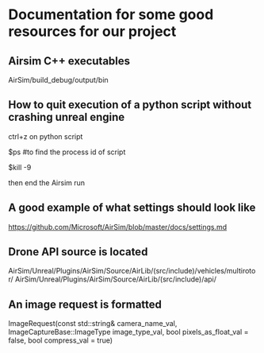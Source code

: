 # Documentation for some good resources for our project #

## Airsim C++ executables ##
AirSim/build_debug/output/bin

## How to quit execution of a python script without crashing unreal engine
ctrl+z on python script

$ps #to find the process id of script

$kill -9 <process id>
  
then end the Airsim run

  
## A good example of what settings should look like ##
https://github.com/Microsoft/AirSim/blob/master/docs/settings.md

## Drone API source is located ##
AirSim/Unreal/Plugins/AirSim/Source/AirLib/(src/include)/vehicles/multirotor/
AirSim/Unreal/Plugins/AirSim/Source/AirLib/(src/include)/api/

## An image request is formatted ##
ImageRequest(const std::string& camera_name_val, ImageCaptureBase::ImageType image_type_val, bool pixels_as_float_val = false, bool compress_val = true)
